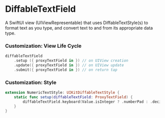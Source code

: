 # DiffableTextField

A SwiftUI view (UIViewRepresentable) that uses DiffableTextStyle(s) to format text as you type, and convert text to and from its appropriate data type.


### Customization: View Life Cycle

```swift
diffableTextField
    .setup ({ proxyTextField in }) // on UIView creation
    .update({ proxyTextField in }) // on UIView update
    .submit({ proxyTextField in }) // on return tap

```

### Customization: Style

```swift
extension NumericTextStyle: UIKitDiffableTextStyle {    
    static func setup(diffableTextField: ProxyTextField) {
        diffableTextField.keyboard(Value.isInteger ? .numberPad : .decimalPad)
    }
}
```

